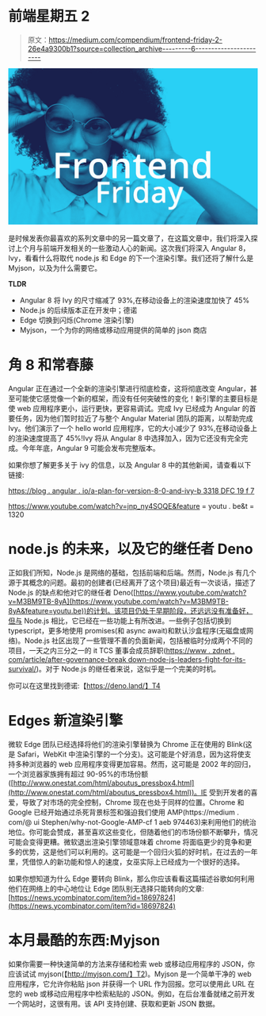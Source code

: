 # 前端星期五 2

> 原文：<https://medium.com/compendium/frontend-friday-2-26e4a9300b1?source=collection_archive---------6----------------------->

![](img/97f4c6f56685e5183a7ce695fa208067.png)

是时候发表你最喜欢的系列文章中的另一篇文章了，在这篇文章中，我们将深入探讨上个月与前端开发相关的一些激动人心的新闻。这次我们将深入 Angular 8，Ivy，看看什么将取代 node.js 和 Edge 的下一个渲染引擎。我们还将了解什么是 Myjson，以及为什么需要它。

**TLDR**

*   Angular 8 将 Ivy 的尺寸缩减了 93%,在移动设备上的渲染速度加快了 45%
*   Node.js 的后续版本正在开发中；德诺
*   Edge 切换到闪烁(Chrome 渲染引擎)
*   Myjson，一个为你的网络或移动应用提供的简单的 json 商店

# 角 8 和常春藤

Angular 正在通过一个全新的渲染引擎进行彻底检查，这将彻底改变 Angular，甚至可能使它感觉像一个新的框架，而没有任何突破性的变化！新引擎的主要目标是使 web 应用程序更小，运行更快，更容易调试。完成 Ivy 已经成为 Angular 的首要任务，因为他们暂时拉近了与整个 Angular Material 团队的距离，以帮助完成 Ivy。他们演示了一个 hello world 应用程序，它的大小减少了 93%,在移动设备上的渲染速度提高了 45%!Ivy 将从 Angular 8 中选择加入，因为它还没有完全完成。今年年底，Angular 9 可能会发布完整版本。

如果你想了解更多关于 ivy 的信息，以及 Angular 8 中的其他新闻，请查看以下链接:

[https://blog . angular . io/a-plan-for-version-8-0-and-ivy-b 3318 DFC 19 f 7](https://blog.angular.io/a-plan-for-version-8-0-and-ivy-b3318dfc19f7)

https://www.youtube.com/watch?v=jnp_ny4SOQE&feature = youtu . be&t = 1320

# node.js 的未来，以及它的继任者 Deno

正如我们所知，Node.js 是网络的基础，包括前端和后端。然而，Node.js 有几个源于其概念的问题。最初的创建者(已经离开了这个项目)最近有一次谈话，描述了 Node.js 的缺点和他对它的继任者 Deno([https://www.youtube.com/watch?v=M3BM9TB-8yA](https://www.youtube.com/watch?v=M3BM9TB-8yA&feature=youtu.be))的计划。该项目仍处于早期阶段，还远远没有准备好，但与 Node.js 相比，它已经在一些功能上有所改进。一些例子包括切换到 typescript，更多地使用 promises(和 async await)和默认沙盒程序(无磁盘或网络)。Node.js 社区出现了一些管理不善的负面新闻，包括被临时分成两个不同的项目，一天之内三分之一的 it TCS 董事会成员辞职([https://www . zdnet . com/article/after-governance-break down-node-js-leaders-fight-for-its-survival/](https://www.zdnet.com/article/after-governance-breakdown-node-js-leaders-fight-for-its-survival/))。对于 Node.js 的继任者来说，这似乎是一个完美的时机。

你可以在这里找到德诺:【https://deno.land/】T4

# Edges 新渲染引擎

微软 Edge 团队已经选择将他们的渲染引擎替换为 Chrome 正在使用的 Blink(这是 Safari，WebKit 中渲染引擎的一个分支)。这可能是个好消息，因为这将使支持多种浏览器的 web 应用程序变得更加容易。然而，这可能是 2002 年的回归，一个浏览器家族拥有超过 90-95%的市场份额([http://www.onestat.com/html/aboutus_pressbox4.html](http://www.onestat.com/html/aboutus_pressbox4.html))。IE 受到开发者的喜爱，导致了对市场的完全控制，Chrome 现在也处于同样的位置。Chrome 和 Google 已经开始通过杀死背景标签和强迫我们使用 AMP(https://medium . com/@ ui Stephen/why-not-Google-AMP-cf 1 aeb 974463)来利用他们的统治地位。你可能会赞成，甚至喜欢这些变化，但随着他们的市场份额不断攀升，情况可能会变得更糟。微软退出渲染引擎领域意味着 chrome 将面临更少的竞争和更多的优势，这是他们可以利用的。这可能是一个回归火狐的好时机，在过去的一年里，凭借惊人的新功能和惊人的速度，女巫实际上已经成为一个很好的选择。

如果你想知道为什么 Edge 要转向 Blink，那么你应该看看这篇描述谷歌如何利用他们在网络上的中心地位让 Edge 团队别无选择只能转向的文章:[https://news.ycombinator.com/item?id=18697824](https://news.ycombinator.com/item?id=18697824)

# 本月最酷的东西:Myjson

如果你需要一种快速简单的方法来存储和检索 web 或移动应用程序的 JSON，你应该试试 myjson(【http://myjson.com/】T2)。Myjson 是一个简单干净的 web 应用程序，它允许你粘贴 json 并获得一个 URL 作为回报。您可以使用此 URL 在您的 web 或移动应用程序中检索粘贴的 JSON。例如，在后台准备就绪之前开发一个网站时，这很有用。该 API 支持创建、获取和更新 JSON 数据。
